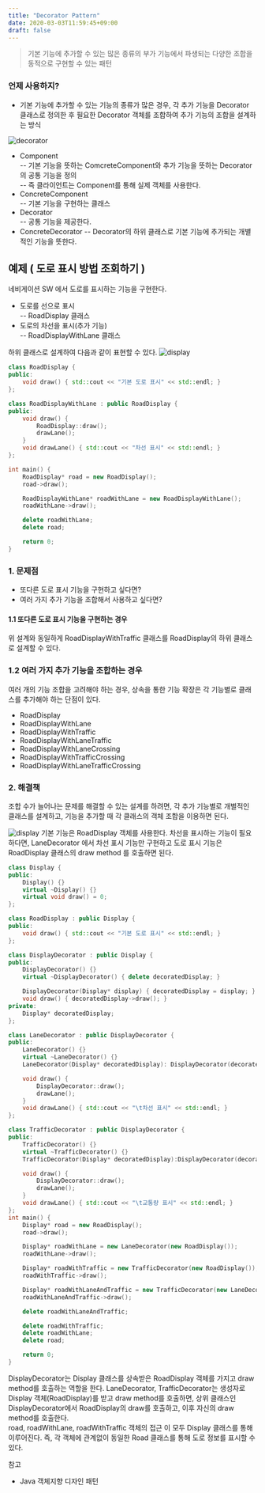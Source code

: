 ```yaml
---
title: "Decorator Pattern"
date: 2020-03-03T11:59:45+09:00
draft: false
---
```

> 기본 기능에 추가할 수 있는 많은 종류의 부가 기능에서 파생되는 다양한 조합을 동적으로 구현할 수 있는 패턴  
### 언제 사용하지?
* 기본 기능에 추가할 수 있는 기능의 종류가 많은 경우, 각 추가 기능을 Decorator 클래스로 정의한 후 필요한 Decorator 객체를 조합하여 추가 기능의 조합을 설계하는 방식

![decorator](/img/decorator.svg)

* Component  
-- 기본 기능을 뜻하는 ComcreteComponent와 추가 기능을 뜻하는 Decorator의 공통 기능을 정의  
-- 즉 클라이언트는 Component를 통해 실제 객체를 사용한다.
* ConcreteComponent  
-- 기본 기능을 구현하는 클래스  
* Decorator  
-- 공통 기능을 제공한다.
* ConcreteDecorator
-- Decorator의 하위 클래스로 기본 기능에 추가되는 개별적인 기능을 뜻한다.  


## 예제 ( 도로 표시 방법 조회하기 )
네비게이션 SW 에서 도로를 표시하는 기능을 구현한다.  
* 도로를 선으로 표시  
-- RoadDisplay 클래스  
* 도로의 차선을 표시(추가 기능)  
-- RoadDisplayWithLane 클래스

하위 클래스로 설계하여 다음과 같이 표현할 수 있다.
![display](/img/decorator_road1.svg)
```c++
class RoadDisplay {
public:
    void draw() { std::cout << "기본 도로 표시" << std::endl; }
}; 

class RoadDisplayWithLane : public RoadDisplay {
public:
    void draw() {
        RoadDisplay::draw();
        drawLane();
    }
    void drawLane() { std::cout << "차선 표시" << std::endl; }
};

int main() {
    RoadDisplay* road = new RoadDisplay();
    road->draw();

    RoadDisplayWithLane* roadWithLane = new RoadDisplayWithLane();
    roadWithLane->draw();

    delete roadWithLane;
    delete road;

    return 0;
}
```
### 1. 문제점
* 또다른 도로 표시 기능을 구현하고 싶다면?  
* 여러 가지 추가 기능을 조합해서 사용하고 싶다면?

#### 1.1  또다른 도로 표시 기능을 구현하는 경우
위 설계와 동일하게 RoadDisplayWithTraffic 클래스를 RoadDisplay의 하위 클래스로 설계할 수 있다.  

### 1.2 여러 가지 추가 기능을 조합하는 경우
여러 개의 기능 조합을 고려해야 하는 경우, 상속을 통한 기능 확장은 각 기능별로 클래스를 추가해야 하는 단점이 있다.
* RoadDisplay
* RoadDisplayWithLane
* RoadDisplayWithTraffic
* RoadDisplayWithLaneTraffic
* RoadDisplayWithLaneCrossing
* RoadDisplayWithTrafficCrossing
* RoadDisplayWithLaneTrafficCrossing

### 2. 해결책
조합 수가 늘어나는 문제를 해결할 수 있는 설계를 하려면, 각 추가 기능별로 개별적인 클래스를 설계하고, 기능을 추가할 때 각 클래스의 객체 조합을 이용하면 된다.


![display](/img/decorator_display.svg)
기본 기능은 RoadDisplay 객체를 사용한다. 차선을 표시하는 기능이 필요하다면, LaneDecorator 에서 차선 표시 기능만 구현하고 도로 표시 기능은 RoadDisplay 클래스의 draw method 를 호출하면 된다.

```c++
class Display {
public:
    Display() {}
    virtual ~Display() {}
    virtual void draw() = 0;
};

class RoadDisplay : public Display {
public:
    void draw() { std::cout << "기본 도로 표시" << std::endl; }
};

class DisplayDecorator : public Display {
public:
    DisplayDecorator() {}
    virtual ~DisplayDecorator() { delete decoratedDisplay; }

    DisplayDecorator(Display* display) { decoratedDisplay = display; }
    void draw() { decoratedDisplay->draw(); }
private:
    Display* decoratedDisplay;
};

class LaneDecorator : public DisplayDecorator {
public:
    LaneDecorator() {}
    virtual ~LaneDecorator() {}
    LaneDecorator(Display* decoratedDisplay): DisplayDecorator(decoratedDisplay) {}

    void draw() {
        DisplayDecorator::draw();
        drawLane();
    }
    void drawLane() { std::cout << "\t차선 표시" << std::endl; }
};

class TrafficDecorator : public DisplayDecorator {
public:
    TrafficDecorator() {}
    virtual ~TrafficDecorator() {}
    TrafficDecorator(Display* decoratedDisplay):DisplayDecorator(decoratedDisplay) {}

    void draw() {
        DisplayDecorator::draw();
        drawLane();
    }
    void drawLane() { std::cout << "\t교통량 표시" << std::endl; }
};
int main() {
    Display* road = new RoadDisplay();
    road->draw();

    Display* roadWithLane = new LaneDecorator(new RoadDisplay());
    roadWithLane->draw();

    Display* roadWithTraffic = new TrafficDecorator(new RoadDisplay());
    roadWithTraffic->draw();

    Display* roadWithLaneAndTraffic = new TrafficDecorator(new LaneDecorator(new RoadDisplay()));
    roadWithLaneAndTraffic->draw();

    delete roadWithLaneAndTraffic;

    delete roadWithTraffic;
    delete roadWithLane;
    delete road;

    return 0;
}
```
DisplayDecorator는 Display 클래스를 상속받은 RoadDisplay 객체를 가지고 draw method를 호출하는 역할을 한다. LaneDecorator, TrafficDecorator는 생성자로 Display 객체(RoadDisplay)를 받고 draw method를 호출하면, 상위 클래스인 DisplayDecorator에서 RoadDisplay의 draw를 호출하고, 이후 자신의 draw method를 호출한다.  
road, roadWithLane, roadWithTraffic 객체의 접근 이 모두 Display 클래스를 통해 이루어진다.  즉, 각 객체에 관계없이 동일한 Road 클래스를 통해 도로 정보를 표시할 수 있다.



참고

- Java 객체지향 디자인 패턴
